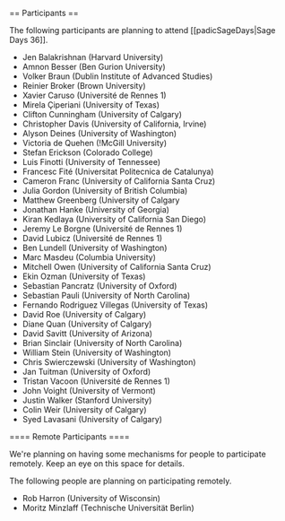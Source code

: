 == Participants ==

The following participants are planning to attend [[padicSageDays|Sage Days 36]].

 * Jen Balakrishnan (Harvard University)
 * Amnon Besser (Ben Gurion University)
 * Volker Braun (Dublin Institute of Advanced Studies)
 * Reinier Broker (Brown University)
 * Xavier Caruso (Université de Rennes 1)
 * Mirela Çiperiani (University of Texas)
 * Clifton Cunningham (University of Calgary)
 * Christopher Davis (University of California, Irvine)
 * Alyson Deines (University of Washington)
 * Victoria de Quehen (!McGill University)
 * Stefan Erickson (Colorado College)
 * Luis Finotti (University of Tennessee)
 * Francesc Fité (Universitat Politecnica de Catalunya)
 * Cameron Franc (University of California Santa Cruz)
 * Julia Gordon (University of British Columbia)
 * Matthew Greenberg (University of Calgary
 * Jonathan Hanke (University of Georgia)
 * Kiran Kedlaya (University of California San Diego)
 * Jeremy Le Borgne (Université de Rennes 1)
 * David Lubicz (Université de Rennes 1)
 * Ben Lundell (University of Washington)
 * Marc Masdeu (Columbia University)
 * Mitchell Owen (University of California Santa Cruz)
 * Ekin Ozman (University of Texas)
 * Sebastian Pancratz (University of Oxford)
 * Sebastian Pauli (University of North Carolina)
 * Fernando Rodriguez Villegas (University of Texas)
 * David Roe (University of Calgary)
 * Diane Quan (University of Calgary)
 * David Savitt (University of Arizona)
 * Brian Sinclair (University of North Carolina)
 * William Stein (University of Washington)
 * Chris Swierczewski (University of Washington)
 * Jan Tuitman (University of Oxford)
 * Tristan Vacoon (Université de Rennes 1)
 * John Voight (University of Vermont)
 * Justin Walker (Stanford University)
 * Colin Weir (University of Calgary)
 * Syed Lavasani (University of Calgary)

==== Remote Participants ====

We're planning on having some mechanisms for people to participate remotely.  Keep an eye on this space for details.

The following people are planning on participating remotely.

 * Rob Harron (University of Wisconsin)
 * Moritz Minzlaff (Technische Universität Berlin)
